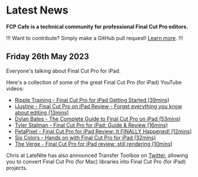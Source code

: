 # Latest News

**FCP Cafe is a technical community for professional Final Cut Pro editors.**

!!!
Want to contribute? Simply make a GitHub pull request! [Learn more](https://fcp.cafe/contribute/).
!!!

## Friday 26th May 2023

Everyone's talking about Final Cut Pro for iPad.

Here's a collection of some of the great Final Cut Pro (for iPad) YouTube videos:

- [Ripple Training - Final Cut Pro for iPad Getting Started (39mins)](https://www.youtube.com/watch?v=XvMDC9V3-Rs)
- [iJustine - Final Cut Pro on iPad Review - Forget everything you know about editing (13mins)](https://www.youtube.com/watch?v=MjRouMY7bgU)
- [Dylan Bates - The Complete Guide to Final Cut Pro on iPad (53mins)](https://www.youtube.com/watch?v=iLXnuoEPheQ)
- [Tyler Stalman - Final Cut Pro for iPad: Guide & Review (16mins)](https://www.youtube.com/watch?v=eKG_T9GumVM)
- [PetaPixel - Final Cut Pro for iPad Review: It FINALLY Happened! (12mins)](https://www.youtube.com/watch?v=cacbcjvlFRg)
- [Six Colors - Hands on with Final Cut Pro for iPad (32mins)](https://www.youtube.com/watch?v=VpwUN5o_3mo)
- [The Verge - Final Cut Pro for iPad review: still rendering (10mins)](https://www.youtube.com/watch?v=r4QCQ7qGsL4)

Chris at LateNite has also announced Transfer Toolbox on [Twitter](https://twitter.com/chrisatlatenite/status/1661610054292758529), allowing you to convert Final Cut Pro (for Mac) libraries into Final Cut Pro (for iPad) projects.
